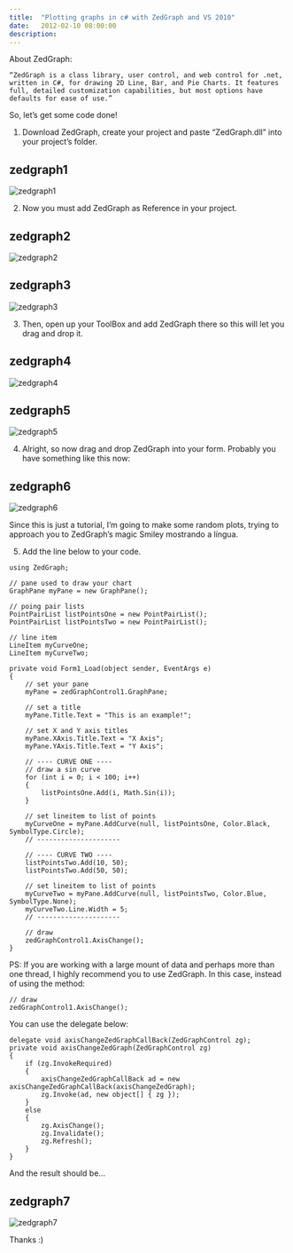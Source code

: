 ```yaml
---
title:  "Plotting graphs in c# with ZedGraph and VS 2010"
date:   2012-02-10 08:00:00
description:
---
```


About ZedGraph:

```
“ZedGraph is a class library, user control, and web control for .net, written in C#, for drawing 2D Line, Bar, and Pie Charts. It features full, detailed customization capabilities, but most options have defaults for ease of use.”
```

So, let’s get some code done!

1) Download ZedGraph, create your project and paste “ZedGraph.dll” into your project’s folder.

## zedgraph1
![zedgraph1](/assets/images/zedgraph/zedgraph1.png)

2) Now you must add ZedGraph as Reference in your project.

## zedgraph2
![zedgraph2](/assets/images/zedgraph/zedgraph2.png)

## zedgraph3
![zedgraph3](/assets/images/zedgraph/zedgraph3.png)

3) Then, open up your ToolBox and add ZedGraph there so this will let you drag and drop it.

## zedgraph4
![zedgraph4](/assets/images/zedgraph/zedgraph4.png)

## zedgraph5
![zedgraph5](/assets/images/zedgraph/zedgraph5.png)

4) Alright, so now drag and drop ZedGraph into your form. Probably you have something like this now:

## zedgraph6
![zedgraph6](/assets/images/zedgraph/zedgraph6.png)

Since this is just a tutorial, I’m going to make some random plots, trying to approach you to ZedGraph’s magic Smiley mostrando a língua.

5) Add the line below to your code.

```
using ZedGraph;
```

```
// pane used to draw your chart
GraphPane myPane = new GraphPane();

// poing pair lists
PointPairList listPointsOne = new PointPairList();
PointPairList listPointsTwo = new PointPairList();

// line item
LineItem myCurveOne;
LineItem myCurveTwo;
```

```
private void Form1_Load(object sender, EventArgs e)
{
    // set your pane
    myPane = zedGraphControl1.GraphPane;

    // set a title
    myPane.Title.Text = "This is an example!";

    // set X and Y axis titles
    myPane.XAxis.Title.Text = "X Axis";
    myPane.YAxis.Title.Text = "Y Axis";

    // ---- CURVE ONE ----
    // draw a sin curve
    for (int i = 0; i < 100; i++)
    {
        listPointsOne.Add(i, Math.Sin(i));
    }

    // set lineitem to list of points
    myCurveOne = myPane.AddCurve(null, listPointsOne, Color.Black, SymbolType.Circle);    
    // ---------------------

    // ---- CURVE TWO ----
    listPointsTwo.Add(10, 50);
    listPointsTwo.Add(50, 50);            

    // set lineitem to list of points
    myCurveTwo = myPane.AddCurve(null, listPointsTwo, Color.Blue, SymbolType.None);
    myCurveTwo.Line.Width = 5;
    // ---------------------

    // draw
    zedGraphControl1.AxisChange();              
}
```

PS: If you are working with a large mount of data and perhaps more than one thread, I highly recommend you to use ZedGraph. In this case, instead of using the method:

```
// draw
zedGraphControl1.AxisChange();
```

You can use the delegate below:

```
delegate void axisChangeZedGraphCallBack(ZedGraphControl zg);
private void axisChangeZedGraph(ZedGraphControl zg)
{
    if (zg.InvokeRequired)
    {
        axisChangeZedGraphCallBack ad = new axisChangeZedGraphCallBack(axisChangeZedGraph);
        zg.Invoke(ad, new object[] { zg });
    }
    else
    {               
        zg.AxisChange();
        zg.Invalidate();
        zg.Refresh();                
    }
}
```

And the result should be...

## zedgraph7
![zedgraph7](/assets/images/zedgraph/zedgraph7.png)

Thanks :)
